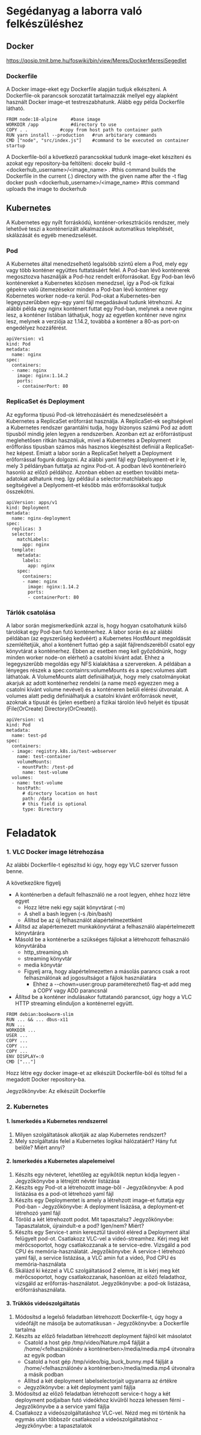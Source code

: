 # Segédanyag a laborra való felkészüléshez
## Docker
https://qosip.tmit.bme.hu/foswiki/bin/view/Meres/DockerMeresiSegedlet

### Dockerfile
A Docker image-eket egy Dockerfile alapján tudjuk elkészíteni. A Dockerfile-ok parancsok sorozatát tartalmazzák mellyel egy alapként használt Docker image-et testreszabhatunk. Alább egy példa Dockerfile látható.

```
FROM node:18-alpine		#base image
WORKDIR /app			#directory to use
COPY . .			#copy from host path to container path
RUN yarn install --production	#run arbitarary commands
CMD ["node", "src/index.js"]	#command to be executed on container startup
```

A Dockerfile-ból a következő parancsokkal tudunk image-eket készíteni és azokat egy repository-ba feltölteni:
docekr build -t <dockerhub_username>/<image_name> .	#this command builds the Dockerfile in the current (.) directory with the given name after the -t flag
docker push <dockerhub_username>/<image_name>		#this command uploads the image to dockerhub


## Kubernetes
A Kubernetes egy nyílt forráskódú, konténer-orkesztrációs rendszer, mely lehetővé teszi a konténerizált alkalmazások automatikus telepítését, skálázását és egyéb menedzselését.

### Pod
A Kubernetes által menedzselhető legalsóbb szintű elem a Pod, mely egy vagy több konténer együttes futtatásáért felel. A Pod-ban lévő konténerek megosztozva használják a Pod-hoz rendelt erőforrásokat. Egy Pod-ban lévő konténereket a Kubernetes közösen menedzsel, így a Pod-ok fizikai gépekre való ütemezésekor minden a Pod-ban lévő konténer egy Kobernetes worker node-ra kerül. Pod-okat a Kubernetes-ben legegyszerűbben egy-egy yaml fájl megadásával tudunk létrehozni. Az alábbi példa egy nginx konténert futtat egy Pod-ban, melynek a neve nginx lesz, a konténer listában láthatjuk, hogy az egyetlen konténer neve nginx lesz, melynek a verziója az 1.14.2, továbbá a konténer a 80-as port-on engedélyez hozzáférést.

```
apiVersion: v1
kind: Pod
metadata:
  name: nginx
spec:
  containers:
  - name: nginx
    image: nginx:1.14.2
    ports:
    - containerPort: 80
```

### ReplicaSet és Deployment
Az egyforma típusú Pod-ok létrehozásáért és menedzseléséért a Kubernetes a ReplicaSet erőforrást használja. A ReplicaSet-ek segítségével a Kubernetes rendszer garantálni tudja, hogy bizonyos számú Pod az adott típusból mindig jelen legyen a rendszerben. Azonban ezt az erőforrástípust meglehetősen ritkán használjuk, mivel a Kubernetes a Deployment erőfforáss típusban számos más hasznos kiegészítést definiál a ReplicaSet-hez képest. Emiatt a labor során a ReplicaSet helyett a Deployment erőforrással fogunk dolgozni. Az alábbi yaml fájl egy Deployment-et ír le, mely 3 példányban futtatja az nginx Pod-ot. A podban lévő konténerleíró hasonló az előző példához. Azonban ebben az esetben további meta-adatokat adhatunk meg. Így például a selector:matchlabels:app segítségével a Deplyoment-et később más erőforrásokkal tudjuk összekötni.

```
apiVersion: apps/v1
kind: Deployment
metadata:
  name: nginx-deployment
spec:
  replicas: 3
  selector:
    matchLabels:
      app: nginx
  template:
    metadata:
      labels:
        app: nginx
    spec:
      containers:
      - name: nginx
        image: nginx:1.14.2
        ports:
        - containerPort: 80
```

### Tárlók csatolása
A labor során megismerkedünk azzal is, hogy hogyan csatolhatunk külső tárolókat egy Pod-ban futó konténerhez. A labor során és az alábbi példában (az egyszerűség kedvéért) a Kubernetes HostMount megoldását szemléltetjük, ahol a konténert futtaó gép a saját fájlrendszeréből csatol egy könyvtárat a konténerhez. Ebben az esetben meg kell győződnünk, hogy minden worker node-on elérhető a csatolni kívánt adat. Ehhez a legegyszerűbb megoldás egy NFS kialakítása a szervereken. A példában a lényeges részek a spec:containrs:volumeMounts és a spec:volumes alatt láthatóak. A VolumeMounts alatt definiálhatjuk, hogy mely csatolmányokat akarjuk az adott konténerhez rendelni (a name mező egyezzen meg a csatolni kívánt volume nevével) és a konténeren belüli elérési útvonalat. A volumes alatt pedig definiálhatjuk a csatolni kívánt erőforrások nevét, azoknak a típusát és (jelen esetben) a fizikai tárolón lévő helyét és típusát (File(OrCreate) Directory(OrCreate)).

```
apiVersion: v1
kind: Pod
metadata:
  name: test-pd
spec:
  containers:
  - image: registry.k8s.io/test-webserver
    name: test-container
    volumeMounts:
    - mountPath: /test-pd
      name: test-volume
  volumes:
  - name: test-volume
    hostPath:
      # directory location on host
      path: /data
      # this field is optional
      type: Directory
```     

# Feladatok

### 1. VLC Docker image létrehozása

Az alábbi Dockerfile-t egészítsd ki úgy, hogy egy VLC szerver fusson benne.

A következőkre figyelj
- A konténerben a default felhasználó ne a root legyen, ehhez hozz létre egyet
  - Hozz létre neki egy saját könyvtárat (-m)
  - A shell a bash legyen (-s /bin/bash)
  - Állítsd be az új felhasználót alapértelmezettként
- Állítsd az alapértemezett munkakönyvtárat a felhasználó alapértelmezett könyvtárára
- Másold be a konténerbe a szükséges fájlokat a létrehozott felhasználó könyvtárába
  - http_streaming.sh
  - streaming könyvtár
  - media könyvtár
  - Figyelj arra, hogy alapértelmezetten a másolás parancs csak a root felhasználónak ad jogosultságot a fájlok használatára
    - Ehhez a --chown=user:group paraméterezhető flag-et add meg a COPY vagy ADD parancsnál
- Állítsd be a konténer indulásakor futtatandó parancsot, úgy hogy a VLC HTTP streaming elinduljon a konténerrel együtt.

```
FROM debian:bookworm-slim
RUN ... && ... dbus-x11
RUN ...
WORKDIR ...
USER ...
COPY ...
COPY ...
COPY ...
ENV DISPLAY=:0
CMD ["..."]
```
Hozz létre egy docker image-et az elkészült Dockerfile-ból és töltsd fel a megadott Docker repository-ba.

Jegyzőkönyvbe: Az elkészült Dockerfile

### 2. Kubernetes
#### 1. Ismerkedés a Kubernetes rendszerrel
1. Milyen szolgáltatások alkotják az alap Kubernetes rendszert?
2. Mely szolgáltatás felel a Kubernetes logikai hálózatáért? Hány fut belőle? Miért annyi?
   
#### 2. Ismerkedés a Kubernetes alapelemeivel
1. Készíts egy névteret, lehetőleg az egyikőtök neptun kódja legyen - Jegyzőkönyvbe a létrejött névtér listázása
2. Készíts egy Pod-ot a létrehozott image-ből - Jegyzőkönyvbe: A pod listázása és a pod-ot létrehozó yaml fájl
3. Készíts egy Deploymentet is amely a létrehzott image-et futtatja egy Pod-ban - Jegyzőkönyvbe: A deployment lisázása, a deployment-et létrehozó yaml fájl
4. Töröld a két létrehozott podot. Mit tapasztalsz? Jegyzőkönyvbe: Tapasztalatok, újraindult-e a pod? Igen/nem? Miért?
5. Készíts egy Service-t amin keresztül távolról eléred a Deployment által felügyelt pod-ot. Csatlakozz VLC-vel a videó-streamhez. Kérj meg két mérőcsoportot, hogy csatlakozzanak a te service-edre. Vizsgáld a pod CPU és memória-használatát. Jegyzőkönyvbe: A service-t létrehozó yaml fájl, a service listázása, a VLC amin fut a videó, Pod CPU és memória-használata
6. Skálázd ki kézzel a VLC szolgáltatásod 2 elemre, itt is kérj meg két mérőcsoportot, hogy csatlakozzanak, hasonlóan az előző feladathoz, vizsgáld az erőforrás-használatot. Jegyzőkönyvbe: a pod-ok listázása, erőforráshasználata.

#### 3. Trükkös videószolgáltatás
1. Módosítsd a legelső feladatban létrehozott Dockerfile-t, úgy hogy a videófájlt ne másolja be automatikusan - Jegyzőkönyvbe: a Dockerfile tartalma
2. Készíts az előző feladatban létrehozott deployment fájlról két másolatot
    - Csatold a host gép /tmp/video/Nature.mp4 fájlját a /home/<felhasználónév a konténerben>/media/media.mp4 útvonalra az egyik podban
    - Csatold a host gép /tmp/video/big_buck_bunny.mp4 fájlját a /home/<felhasználónév a konténerben>/media/media.mp4 útvonalra a másik podban
    - Állítsd a két deployment labelselectorjait ugyanarra az értékre
    - Jegyzőkönyvbe: a két deployment yaml fájlja
3. Módosítsd az előző feladatban létrehozott service-t hogy a két deployment podjaiban futó videókhoz kívülről hozzá lehessen férni - Jegyzőkönyvbe a a service yaml fájlja
4. Csatlakozz a videószolgáltatáshoz VLC-vel. Nézd meg mi történik ha egymás után többször csatlakozol a videószolgáltatáshoz - Jegyzkőnyvbe: a tapasztalatok
